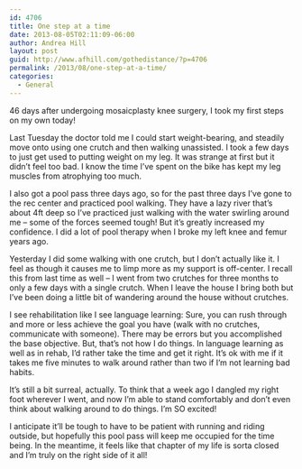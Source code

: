 ```yaml
---
id: 4706
title: One step at a time
date: 2013-08-05T02:11:09-06:00
author: Andrea Hill
layout: post
guid: http://www.afhill.com/gothedistance/?p=4706
permalink: /2013/08/one-step-at-a-time/
categories:
  - General
---
```

46 days after undergoing mosaicplasty knee surgery, I took my first steps on my own today! 

Last Tuesday the doctor told me I could start weight-bearing, and steadily move onto using one crutch and then walking unassisted. I took a few days to just get used to putting weight on my leg. It was strange at first but it didn&#8217;t feel too bad. I know the time I&#8217;ve spent on the bike has kept my leg muscles from atrophying too much. 

I also got a pool pass three days ago, so for the past three days I&#8217;ve gone to the rec center and practiced pool walking. They have a lazy river that&#8217;s about 4ft deep so I&#8217;ve practiced just walking with the water swirling around me &#8211; some of the forces seemed tough! But it&#8217;s greatly increased my confidence. I did a lot of pool therapy when I broke my left knee and femur years ago. 

Yesterday I did some walking with one crutch, but I don&#8217;t actually like it. I feel as though it causes me to limp more as my support is off-center. I recall this from last time as well &#8211; I went from two crutches for three months to only a few days with a single crutch. When I leave the house I bring both but I&#8217;ve been doing a little bit of wandering around the house without crutches. 

I see rehabilitation like I see language learning: Sure, you can rush through and more or less achieve the goal you have (walk with no crutches, communicate with someone). There may be errors but you accomplished the base objective. But, that&#8217;s not how I do things. In language learning as well as in rehab, I&#8217;d rather take the time and get it right. It&#8217;s ok with me if it takes me five minutes to walk around rather than two if I&#8217;m not learning bad habits. 

It&#8217;s still a bit surreal, actually. To think that a week ago I dangled my right foot wherever I went, and now I&#8217;m able to stand comfortably and don&#8217;t even think about walking around to do things. I&#8217;m SO excited! 

I anticipate it&#8217;ll be tough to have to be patient with running and riding outside, but hopefully this pool pass will keep me occupied for the time being. In the meantime, it feels like that chapter of my life is sorta closed and I&#8217;m truly on the right side of it all!